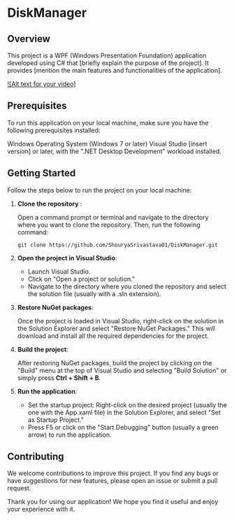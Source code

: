 # DiskManager

## Overview
This project is a WPF (Windows Presentation Foundation) application developed using C# that [briefly explain the purpose of the project]. It provides [mention the main features and functionalities of the application].

[![Alt text for your video]](https://youtu.be/E5qYOdoHlDg)


## Prerequisites
To run this application on your local machine, make sure you have the following prerequisites installed:

Windows Operating System (Windows 7 or later)
Visual Studio [insert version] or later, with the ".NET Desktop Development" workload installed.

## Getting Started
Follow the steps below to run the project on your local machine:

1. **Clone the repository** :

    Open a command prompt or terminal and navigate to the directory where you want to clone the repository. Then, run the following command:

    ```git clone https://github.com/ShouryaSrivastava01/DiskManager.git```

2. **Open the project in Visual Studio**:

    * Launch Visual Studio.
    * Click on "Open a project or solution."
    * Navigate to the directory where you cloned the repository and select the solution file (usually with a .sln extension).

3. **Restore NuGet packages**:

    Once the project is loaded in Visual Studio, right-click on the solution in the Solution Explorer and select "Restore NuGet Packages." This will download and install all the required dependencies for the project.

4. **Build the project**:

    After restoring NuGet packages, build the project by clicking on the "Build" menu at the top of Visual Studio and selecting "Build Solution" or simply press **Ctrl + Shift + B**.

5. **Run the application**:

    * Set the startup project: Right-click on the desired project (usually the one with the App.xaml file) in the Solution Explorer, and select "Set as Startup Project."
    * Press F5 or click on the "Start Debugging" button (usually a green arrow) to run the application.


## Contributing
We welcome contributions to improve this project. If you find any bugs or have suggestions for new features, please open an issue or submit a pull request.


Thank you for using our application! We hope you find it useful and enjoy your experience with it.